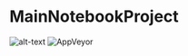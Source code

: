 # MainNotebookProject
![alt-text](https://www.inofficelab.com/v/vspfiles/images/animated-icons/notepad/animat-notepad-color.gif "note[ad")
![AppVeyor](https://img.shields.io/appveyor/build/anonexistent/MainNotebookProject?color=black&label=The%20Best%20Notebook%20Engine%20In%20The%20World%20%28Hello%21%29&logo=%E2%80%94&logoColor=red&style=for-the-badge)
